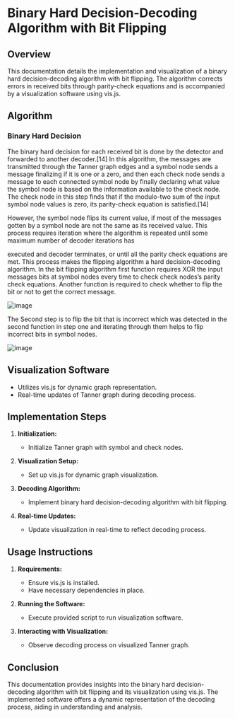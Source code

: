 # Binary Hard Decision-Decoding Algorithm with Bit Flipping

## Overview

This documentation details the implementation and visualization of a binary hard decision-decoding algorithm with bit flipping. The algorithm corrects errors in received bits through parity-check equations and is accompanied by a visualization software using vis.js.

## Algorithm

### Binary Hard Decision

The binary hard decision for each received bit is done by the detector and forwarded to another decoder.[14] In this algorithm, the messages are transmitted through the Tanner graph edges and a symbol node sends a message finalizing if it is one or a zero, and then each check node sends a message to each connected symbol node by finally declaring what value the symbol node is based on the information available to the check node. The check node in this step finds that if the modulo-two sum of the input symbol node values is zero, its parity-check equation is satisfied.[14]

However, the symbol node flips its current value, if most of the messages gotten by a symbol node are not the same as its received value. This process requires iteration where the algorithm is repeated until some maximum number of decoder iterations has

executed and decoder terminates, or until all the parity check equations are met. 
This process makes the flipping algorithm a hard decision-decoding algorithm.
In the bit flipping algorithm first function requires XOR the input messages bits at symbol nodes every time to check check nodes’s parity check equations. Another function is required to check whether to flip the bit or not to get the correct message. 


![image](https://github.com/ordinarysoftware/LDPC_BIT_FLIPPING/assets/71903387/e46a37a3-c28c-4b29-8482-a0e075e26303)


The Second step is to flip the bit that is incorrect which was detected in the second function in step one and iterating through them helps to flip incorrect bits in symbol nodes.

       
![image](https://github.com/ordinarysoftware/LDPC_BIT_FLIPPING/assets/71903387/b8b56196-b972-4342-b4df-35e575ce3ec1)


## Visualization Software

- Utilizes vis.js for dynamic graph representation.
- Real-time updates of Tanner graph during decoding process.

## Implementation Steps

1. **Initialization:**
   - Initialize Tanner graph with symbol and check nodes.

2. **Visualization Setup:**
   - Set up vis.js for dynamic graph visualization.

3. **Decoding Algorithm:**
   - Implement binary hard decision-decoding algorithm with bit flipping.

4. **Real-time Updates:**
   - Update visualization in real-time to reflect decoding process.

## Usage Instructions

1. **Requirements:**
   - Ensure vis.js is installed.
   - Have necessary dependencies in place.

2. **Running the Software:**
   - Execute provided script to run visualization software.

3. **Interacting with Visualization:**
   - Observe decoding process on visualized Tanner graph.

## Conclusion

This documentation provides insights into the binary hard decision-decoding algorithm with bit flipping and its visualization using vis.js. The implemented software offers a dynamic representation of the decoding process, aiding in understanding and analysis.

